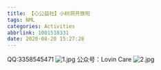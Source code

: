 ```yaml
---
title: 【心公益社】小树洞开放啦
tags: NML
categories: Activities
abbrlink: 1001518331
date: 2020-08-20 15:27:28
---
```

QQ:3358545471
![1.jpg](https://i.loli.net/2020/08/20/UWezcSCVHux4mDJ.jpg)
公众号：Lovin Care
![2.jpg](https://i.loli.net/2020/08/20/nrS9KZEeuYH4NMX.jpg)